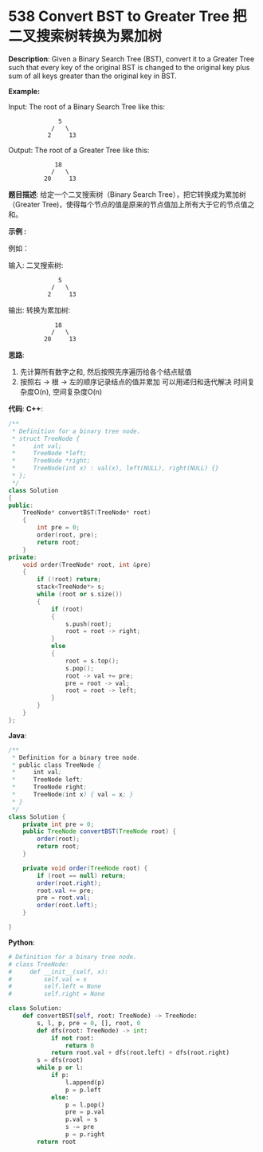 # 538 Convert BST to Greater Tree 把二叉搜索树转换为累加树

__Description__:
Given a Binary Search Tree (BST), convert it to a Greater Tree such that every key of the original BST is changed to the original key plus sum of all keys greater than the original key in BST.

__Example:__

Input: The root of a Binary Search Tree like this:

```text
              5
            /   \
           2     13
```

Output: The root of a Greater Tree like this:

```text
             18
            /   \
          20     13
```

__题目描述__:
给定一个二叉搜索树（Binary Search Tree），把它转换成为累加树（Greater Tree)，使得每个节点的值是原来的节点值加上所有大于它的节点值之和。

__示例 :__

例如：

输入: 二叉搜索树:

```text
              5
            /   \
           2     13
```

输出: 转换为累加树:

```text
             18
            /   \
          20     13
```

__思路__:

1. 先计算所有数字之和, 然后按照先序遍历给各个结点赋值
2. 按照右 -> 根 -> 左的顺序记录结点的值并累加
可以用递归和迭代解决
时间复杂度O(n), 空间复杂度O(n)

__代码__:
__C++__:

```C++
/**
 * Definition for a binary tree node.
 * struct TreeNode {
 *     int val;
 *     TreeNode *left;
 *     TreeNode *right;
 *     TreeNode(int x) : val(x), left(NULL), right(NULL) {}
 * };
 */
class Solution 
{
public:
    TreeNode* convertBST(TreeNode* root) 
    {
        int pre = 0;
        order(root, pre);
        return root;
    }
private:
    void order(TreeNode* root, int &pre) 
    {
        if (!root) return;
        stack<TreeNode*> s;
        while (root or s.size()) 
        {
            if (root) 
            {
                s.push(root);
                root = root -> right;
            } 
            else 
            {
                root = s.top();
                s.pop();
                root -> val += pre;
                pre = root -> val;
                root = root -> left;
            }
        }
    }
};
```

__Java__:

```Java
/**
 * Definition for a binary tree node.
 * public class TreeNode {
 *     int val;
 *     TreeNode left;
 *     TreeNode right;
 *     TreeNode(int x) { val = x; }
 * }
 */
class Solution {
    private int pre = 0;
    public TreeNode convertBST(TreeNode root) {
        order(root);
        return root;
    }

    private void order(TreeNode root) {
        if (root == null) return;
        order(root.right);
        root.val += pre;
        pre = root.val;
        order(root.left);
    }

}
```

__Python__:

```Python
# Definition for a binary tree node.
# class TreeNode:
#     def __init__(self, x):
#         self.val = x
#         self.left = None
#         self.right = None

class Solution:
    def convertBST(self, root: TreeNode) -> TreeNode:
        s, l, p, pre = 0, [], root, 0
        def dfs(root: TreeNode) -> int:
            if not root:
                return 0
            return root.val + dfs(root.left) + dfs(root.right)
        s = dfs(root)
        while p or l:
            if p:
                l.append(p)
                p = p.left
            else:
                p = l.pop()
                pre = p.val
                p.val = s
                s -= pre
                p = p.right
        return root
```
